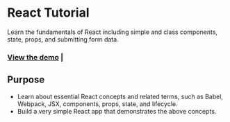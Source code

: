 # React Tutorial

Learn the fundamentals of React including simple and class components, state, props, and submitting form data.

### [View the demo](https://himansh-gjr.github.io/simple-react-app/) |

## Purpose

- Learn about essential React concepts and related terms, such as Babel, Webpack, JSX, components, props, state, and lifecycle.
- Build a very simple React app that demonstrates the above concepts.
